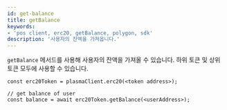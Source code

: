 ```yaml
---
id: get-balance
title: getBalance
keywords:
- 'pos client, erc20, getBalance, polygon, sdk'
description: '사용자의 잔액을 가져옵니다.'
---
```


`getBalance` 메서드를 사용해 사용자의 잔액을 가져올 수 있습니다. 하위 토큰 및 상위 토큰 모두에 사용할 수 있습니다.

```
const erc20Token = plasmaClient.erc20(<token address>);

// get balance of user
const balance = await erc20Token.getBalance(<userAddress>);
```
